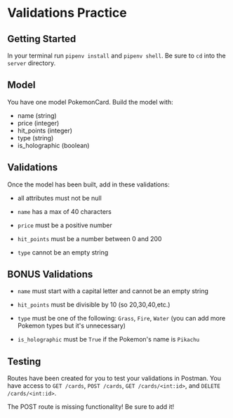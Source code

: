 # Validations Practice

## Getting Started

In your terminal run `pipenv install` and `pipenv shell`. Be sure to `cd` into
the `server` directory.

## Model

You have one model PokemonCard. Build the model with:

- name (string)
- price (integer)
- hit_points (integer)
- type (string)
- is_holographic (boolean)

## Validations

Once the model has been built, add in these validations:

- all attributes must not be null

- `name` has a max of 40 characters

- `price` must be a positive number

- `hit_points` must be a number between 0 and 200

- `type` cannot be an empty string

## BONUS Validations

- `name` must start with a capital letter and cannot be an empty string

- `hit_points` must be divisible by 10 (so 20,30,40,etc.)

- `type` must be one of the following: `Grass`, `Fire`, `Water` (you can add
  more Pokemon types but it's unnecessary)

- `is_holographic` must be `True` if the Pokemon's name is `Pikachu`

## Testing

Routes have been created for you to test your validations in Postman. You have
access to `GET /cards`, `POST /cards`, `GET /cards/<int:id>`, and
`DELETE /cards/<int:id>`.

The POST route is missing functionality! Be sure to add it!
